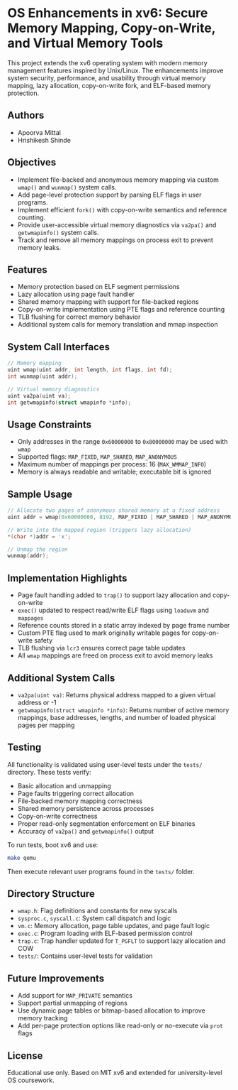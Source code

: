 # OS Enhancements in xv6: Secure Memory Mapping, Copy-on-Write, and Virtual Memory Tools

This project extends the xv6 operating system with modern memory management features inspired by Unix/Linux. The enhancements improve system security, performance, and usability through virtual memory mapping, lazy allocation, copy-on-write fork, and ELF-based memory protection.

## Authors

- Apoorva Mittal
- Hrishikesh Shinde  

## Objectives

- Implement file-backed and anonymous memory mapping via custom `wmap()` and `wunmap()` system calls.
- Add page-level protection support by parsing ELF flags in user programs.
- Implement efficient `fork()` with copy-on-write semantics and reference counting.
- Provide user-accessible virtual memory diagnostics via `va2pa()` and `getwmapinfo()` system calls.
- Track and remove all memory mappings on process exit to prevent memory leaks.

## Features

- Memory protection based on ELF segment permissions
- Lazy allocation using page fault handler
- Shared memory mapping with support for file-backed regions
- Copy-on-write implementation using PTE flags and reference counting
- TLB flushing for correct memory behavior
- Additional system calls for memory translation and mmap inspection

## System Call Interfaces

```c
// Memory mapping
uint wmap(uint addr, int length, int flags, int fd);
int wunmap(uint addr);

// Virtual memory diagnostics
uint va2pa(uint va);
int getwmapinfo(struct wmapinfo *info);
```

## Usage Constraints

- Only addresses in the range `0x60000000` to `0x80000000` may be used with `wmap`
- Supported flags: `MAP_FIXED`, `MAP_SHARED`, `MAP_ANONYMOUS`
- Maximum number of mappings per process: 16 (`MAX_WMMAP_INFO`)
- Memory is always readable and writable; executable bit is ignored

## Sample Usage

```c
// Allocate two pages of anonymous shared memory at a fixed address
uint addr = wmap(0x60000000, 8192, MAP_FIXED | MAP_SHARED | MAP_ANONYMOUS, -1);

// Write into the mapped region (triggers lazy allocation)
*(char *)addr = 'x';

// Unmap the region
wunmap(addr);
```

## Implementation Highlights

- Page fault handling added to `trap()` to support lazy allocation and copy-on-write
- `exec()` updated to respect read/write ELF flags using `loaduvm` and `mappages`
- Reference counts stored in a static array indexed by page frame number
- Custom PTE flag used to mark originally writable pages for copy-on-write safety
- TLB flushing via `lcr3` ensures correct page table updates
- All `wmap` mappings are freed on process exit to avoid memory leaks

## Additional System Calls

- `va2pa(uint va)`: Returns physical address mapped to a given virtual address or -1
- `getwmapinfo(struct wmapinfo *info)`: Returns number of active memory mappings, base addresses, lengths, and number of loaded physical pages per mapping

## Testing

All functionality is validated using user-level tests under the `tests/` directory. These tests verify:

- Basic allocation and unmapping
- Page faults triggering correct allocation
- File-backed memory mapping correctness
- Shared memory persistence across processes
- Copy-on-write correctness
- Proper read-only segmentation enforcement on ELF binaries
- Accuracy of `va2pa()` and `getwmapinfo()` output

To run tests, boot xv6 and use:

```sh
make qemu
```

Then execute relevant user programs found in the `tests/` folder.

## Directory Structure

- `wmap.h`: Flag definitions and constants for new syscalls
- `sysproc.c`, `syscall.c`: System call dispatch and logic
- `vm.c`: Memory allocation, page table updates, and page fault logic
- `exec.c`: Program loading with ELF-based permission control
- `trap.c`: Trap handler updated for `T_PGFLT` to support lazy allocation and COW
- `tests/`: Contains user-level tests for validation

## Future Improvements

- Add support for `MAP_PRIVATE` semantics
- Support partial unmapping of regions
- Use dynamic page tables or bitmap-based allocation to improve memory tracking
- Add per-page protection options like read-only or no-execute via `prot` flags

## License

Educational use only. Based on MIT xv6 and extended for university-level OS coursework.
